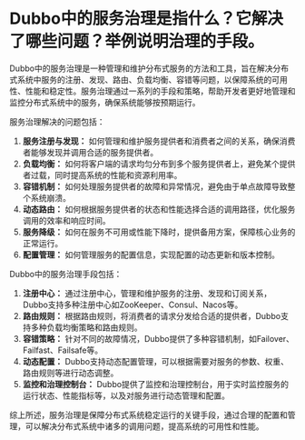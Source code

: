 # Dubbo中的服务治理是指什么？它解决了哪些问题？举例说明治理的手段。

Dubbo中的服务治理是一种管理和维护分布式服务的方法和工具，旨在解决分布式系统中服务的注册、发现、路由、负载均衡、容错等问题，以保障系统的可用性、性能和稳定性。服务治理通过一系列的手段和策略，帮助开发者更好地管理和监控分布式系统中的服务，确保系统能够按预期运行。



服务治理解决的问题包括：

1.  **服务注册与发现：** 如何管理和维护服务提供者和消费者之间的关系，确保消费者能够发现并调用合适的服务提供者。 
2.  **负载均衡：** 如何将客户端的请求均匀分布到多个服务提供者上，避免某个提供者过载，同时提高系统的性能和资源利用率。 
3.  **容错机制：** 如何处理服务提供者的故障和异常情况，避免由于单点故障导致整个系统崩溃。 
4.  **动态路由：** 如何根据服务提供者的状态和性能选择合适的调用路径，优化服务调用的效率和响应时间。 
5.  **服务降级：** 如何在服务不可用或性能下降时，提供备用方案，保障核心业务的正常运行。 
6.  **配置管理：** 如何管理服务的配置信息，实现配置的动态更新和版本控制。 



Dubbo中的服务治理手段包括：

1.  **注册中心：** 通过注册中心，管理和维护服务的注册、发现和订阅关系，Dubbo支持多种注册中心如ZooKeeper、Consul、Nacos等。 
2.  **路由规则：** 根据路由规则，将消费者的请求分发给合适的提供者，Dubbo支持多种负载均衡策略和路由规则。 
3.  **容错策略：** 针对不同的故障情况，Dubbo提供了多种容错机制，如Failover、Failfast、Failsafe等。 
4.  **动态配置：** Dubbo支持动态配置管理，可以根据需要对服务的参数、权重、路由规则等进行动态调整。 
5.  **监控和治理控制台：** Dubbo提供了监控和治理控制台，用于实时监控服务的运行状态、性能指标等，以及对服务进行动态管理和配置。 



综上所述，服务治理是保障分布式系统稳定运行的关键手段，通过合理的配置和管理，可以解决分布式系统中诸多的调用问题，提高系统的可用性和性能。


